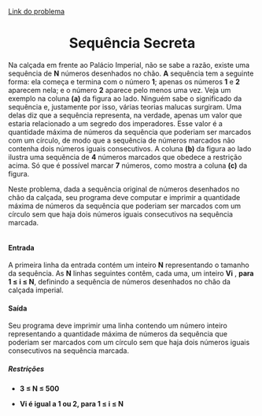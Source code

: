 [Link do problema](https://www.beecrowd.com.br/judge/problems/view/3048)
# <center>Sequência Secreta</center>
Na calçada em frente ao Palácio Imperial, não se sabe a razão, existe uma sequência de **N** números desenhados no chão. **A** sequência tem a seguinte forma: ela começa e termina com o número **1**; apenas os números **1** e **2** aparecem nela; e o número **2** aparece pelo menos uma vez. Veja um exemplo na coluna **(a)** da figura ao lado. Ninguém sabe o significado da sequência e, justamente por isso, várias teorias malucas surgiram. Uma delas diz que a sequência representa, na verdade, apenas um valor que estaria relacionado a um segredo dos imperadores. Esse valor é a quantidade máxima de números da sequência que poderiam ser marcados com um círculo, de modo que a sequência de números marcados não contenha dois números iguais consecutivos. A coluna **(b)** da figura ao lado ilustra uma sequência de **4** números marcados que obedece a restrição acima. Só que é possível marcar **7** números, como mostra a coluna **(c)** da figura.

Neste problema, dada a sequência original de números desenhados no chão da calçada, seu programa deve computar e imprimir a quantidade máxima de números da sequência que poderiam ser marcados com um círculo sem que haja dois números iguais consecutivos na sequência marcada.

<img alt="" src="https://resources.beecrowd.com.br/gallery/images/problems/UOJ_3035.png">

#### Entrada
A primeira linha da entrada contém um inteiro **N** representando o tamanho da sequência. As **N** linhas seguintes contêm, cada uma, um inteiro **Vi** , **para 1 ≤ i ≤ N**, definindo a sequência de números desenhados no chão da calçada imperial.

#### Saída
Seu programa deve imprimir uma linha contendo um número inteiro representando a quantidade máxima de números da sequência que poderiam ser marcados com um círculo sem que haja dois números iguais consecutivos na sequência marcada.

##### Restrições

- **3 ≤ N ≤ 500**

- **Vi é igual a 1 ou 2, para 1 ≤ i ≤ N**